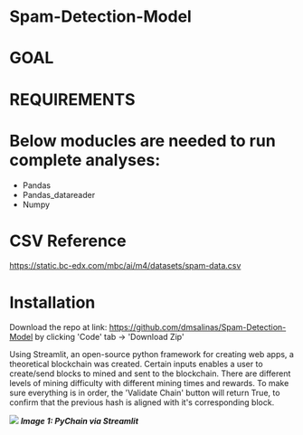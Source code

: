 # Spam-Detection-Model

# GOAL

# REQUIREMENTS

# Below moducles are needed to run complete analyses:

- Pandas
- Pandas_datareader
- Numpy


# CSV Reference
https://static.bc-edx.com/mbc/ai/m4/datasets/spam-data.csv

# Installation
Download the repo at link: https://github.com/dmsalinas/Spam-Detection-Model by clicking 'Code' tab -> 'Download Zip'



Using Streamlit, an open-source python framework for creating web apps, a theoretical blockchain was created. Certain inputs enables a user to create/send blocks to mined and sent to the blockchain. There are different levels of mining difficulty with different mining times and rewards. To make sure everything is in order, the 'Validate Chain' button will return True, to confirm that the previous hash is aligned with it's corresponding block. 

![](Images/version2.PNG)
***Image 1: PyChain via Streamlit***
